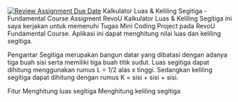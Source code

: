 [![Review Assignment Due Date](https://classroom.github.com/assets/deadline-readme-button-24ddc0f5d75046c5622901739e7c5dd533143b0c8e959d652212380cedb1ea36.svg)](https://classroom.github.com/a/qf43-o8w)
Kalkulator Luas & Keliling Segitiga - Fundamental Course Assigment RevoU
Kalkulator Luas & Keliling Segitiga ini saya kerjakan untuk memenuhi Tugas Mini Coding Project pada RevoU Fundamental Course. Aplikasi ini dapat menghitung nilai luas dan keliling segitiga.

Pengantar
Segitiga merupakan bangun datar yang dibatasi dengan adanya tiga buah sisi serta memiliki tiga buah titik sudut. Luas segitiga dapat dihitung menggunakan rumus L = 1/2 alas x tinggi. Sedangkan keliling segitiga dapat dihitung dengan rumus K = sisi + sisi + sisi.

Fitur
Menghitung luas segitiga
Menghitung keliling segitiga
